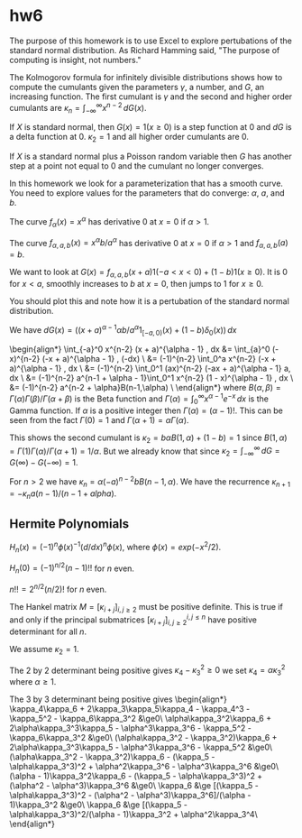 # hw6

The purpose of this homework is to use Excel to explore pertubations of the standard normal distribution.
As Richard Hamming said, "The purpose of computing is insight, not numbers."

The Kolmogorov formula for infinitely divisible distributions shows how to compute the cumulants
given the parameters $\gamma$, a number, and $G$, an increasing function.
The first cumulant is $\gamma$ and the second and higher order cumulants are
$\kappa_n = \int_{-\infty}^\infty x^{n-2}\,dG(x)$.

If $X$ is standard normal, then $G(x) = 1(x \ge 0)$ is a step function at 0 and $dG$ is a delta function at 0.
$\kappa_2 = 1$ and all higher order cumulants are 0.

If $X$ is a standard normal plus a Poisson random variable then $G$ has another step
at a point not equal to 0 and the cumulant no longer converges.

In this homework we look for a parameterization that has a smooth curve. You need to
explore values for the parameters that do converge: $\alpha$, $a$, and $b$.

The curve $f_\alpha(x) = x^\alpha$ has derivative 0 at $x = 0$ if $\alpha > 1$.

The curve $f_{\alpha,a,b}(x) = x^\alpha b/a^\alpha$ has derivative 0 at $x = 0$ if $\alpha > 1$
and $f_{\alpha,a,b}(a) = b$.

We want to look at $G(x) = f_{\alpha,a,b}(x + a) 1(-a < x < 0) + (1 - b)1(x \ge 0)$.
It is 0 for $x < a$, smoothly increases to $b$ at $x = 0$, then jumps to 1 for $x\ge0$.

You should plot this and note how it is a pertubation of the standard normal distribution.

We have $dG(x) = ((x + a)^{\alpha - 1} \alpha b/a^\alpha 1_{[-a,0)}(x) + (1 - b) \delta_0(x))\,dx$

\begin{align*}
\int_{-a}^0 x^{n-2} (x + a)^{\alpha - 1} \, dx
&= \int_{a}^0 (-x)^{n-2} (-x + a)^{\alpha - 1} \, (-dx) \\
&= (-1)^{n-2} \int_0^a x^{n-2} (-x + a)^{\alpha - 1} \, dx \\
&= (-1)^{n-2} \int_0^1 (ax)^{n-2} (-ax + a)^{\alpha - 1} a\, dx \\
&= (-1)^{n-2} a^{n-1 + \alpha - 1}\int_0^1 x^{n-2} (1 - x)^{\alpha - 1} \, dx \\
&= (-1)^{n-2} a^{n-2 + \alpha}B(n-1,\alpha) \\
\end{align*}
where $B(\alpha,\beta) = \Gamma(\alpha)\Gamma(\beta)/\Gamma(\alpha + \beta)$ is the Beta function
and $\Gamma(\alpha) = \int_0^\infty x^{\alpha-1} e^{-x}\,dx$ is the Gamma function.
If $\alpha$ is a positive integer then $\Gamma(\alpha) = (\alpha - 1)!$.
This can be seen from the fact $\Gamma(0) = 1$ and $\Gamma(\alpha + 1) = \alpha\Gamma(\alpha)$.

This shows the second cumulant is $\kappa_2 = b\alpha B(1,\alpha) + (1 - b) = 1$
since $B(1,\alpha) = \Gamma(1)\Gamma(\alpha)/\Gamma(\alpha + 1) = 1/\alpha$.
But we already know that since $\kappa_2 = \int_{-\infty}^\infty\,dG = G(\infty) - G(-\infty) = 1$.

For $n > 2$ we have $\kappa_n = \alpha (-a)^{n - 2} b B(n - 1,\alpha)$.
We have the recurrence $\kappa_{n+1} = -\kappa_n a(n - 1)/(n - 1 + alpha)$.


## Hermite Polynomials

$H_n(x) = (-1)^{n} \phi(x)^{-1}(d/dx)^n \phi(x)$, where $\phi(x) = exp(-x^2/2)$.


$H_n(0) = (-1)^{n/2} (n-1)!!$ for $n$ even.

$n!! = 2^{n/2} (n/2)!$ for $n$ even.

The Hankel matrix $M = [\kappa_{i+j}]_{i,j\ge 2}$ must be positive definite.
This is true if and only if the principal submatrices
$[\kappa_{i+j}]_{i,j\ge 2}^{i,j\le n}$ have positive determinant for all $n$.

We assume $\kappa_2 = 1$.

The 2 by 2 determinant being positive gives $\kappa_4 - \kappa_3^2 \ge 0$ we set $\kappa_4 = \alpha\kappa_3^2$
where $\alpha\ge 1$.

The 3 by 3 determinant being positive gives
\begin{align*}
\kappa_4\kappa_6 + 2\kappa_3\kappa_5\kappa_4 - \kappa_4^3 - \kappa_5^2 - \kappa_6\kappa_3^2 &\ge0\\
\alpha\kappa_3^2\kappa_6 + 2\alpha\kappa_3^3\kappa_5 - \alpha^3\kappa_3^6 - \kappa_5^2 - \kappa_6\kappa_3^2 &\ge0\\
(\alpha\kappa_3^2 - \kappa_3^2)\kappa_6 + 2\alpha\kappa_3^3\kappa_5 - \alpha^3\kappa_3^6 - \kappa_5^2 &\ge0\\
(\alpha\kappa_3^2 - \kappa_3^2)\kappa_6 - (\kappa_5 - \alpha\kappa_3^3)^2 + \alpha^2\kappa_3^6 - \alpha^3\kappa_3^6 &\ge0\\
(\alpha - 1)\kappa_3^2\kappa_6 - (\kappa_5 - \alpha\kappa_3^3)^2 + (\alpha^2 - \alpha^3)\kappa_3^6  &\ge0\\
\kappa_6 &\ge [(\kappa_5 - \alpha\kappa_3^3)^2 - (\alpha^2 - \alpha^3)\kappa_3^6]/(\alpha - 1)\kappa_3^2   &\ge0\\
\kappa_6 &\ge [(\kappa_5 - \alpha\kappa_3^3)^2/(\alpha - 1)\kappa_3^2 + \alpha^2\kappa_3^4\\
\end{align*}
